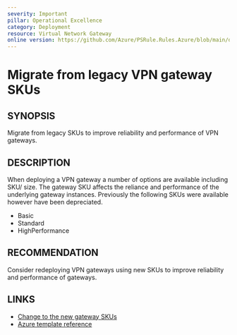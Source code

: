 ```yaml
---
severity: Important
pillar: Operational Excellence
category: Deployment
resource: Virtual Network Gateway
online version: https://github.com/Azure/PSRule.Rules.Azure/blob/main/docs/en/rules/Azure.VNG.VPNLegacySKU.md
---
```


# Migrate from legacy VPN gateway SKUs

## SYNOPSIS

Migrate from legacy SKUs to improve reliability and performance of VPN gateways.

## DESCRIPTION

When deploying a VPN gateway a number of options are available including SKU/ size.
The gateway SKU affects the reliance and performance of the underlying gateway instances.
Previously the following SKUs were available however have been depreciated.

- Basic
- Standard
- HighPerformance

## RECOMMENDATION

Consider redeploying VPN gateways using new SKUs to improve reliability and performance of gateways.

## LINKS

- [Change to the new gateway SKUs](https://docs.microsoft.com/en-us/azure/vpn-gateway/vpn-gateway-about-skus-legacy#change)
- [Azure template reference](https://docs.microsoft.com/en-us/azure/templates/microsoft.network/virtualnetworkgateways)
